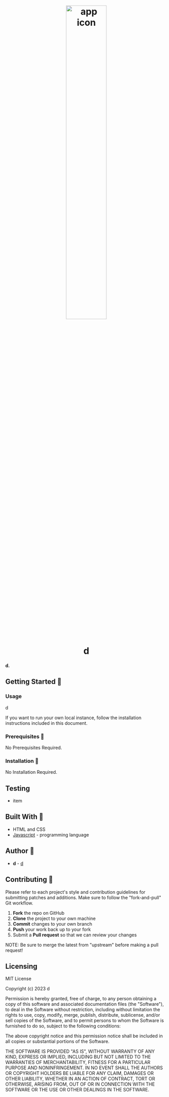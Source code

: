 
<h1 align="center">
<img src="d" alt="app icon" style="width:50%;"/>
</h1>
<h1 align="center">d</h1>

#### d.

## Getting Started 🌱

### Usage
d

If you want to run your own local instance, follow the installation instructions included in this document.


### Prerequisites 📂
No Prerequisites Required.

### Installation 📁
No Installation Required.


## Testing
* item


## Built With 🌱
* HTML and CSS
* [Javascript](https://www.javascript.com/) - programming language




## Author 🔑
* **d** - [d](https://github.com/d)

Contributing 🚀
------------

Please refer to each project's style and contribution guidelines for submitting patches and additions. Make sure to follow the "fork-and-pull" Git workflow.

 1. **Fork** the repo on GitHub
 2. **Clone** the project to your own machine
 3. **Commit** changes to your own branch
 4. **Push** your work back up to your fork
 5. Submit a **Pull request** so that we can review your changes

NOTE: Be sure to merge the latest from "upstream" before making a pull request!

## Licensing

MIT License

Copyright (c) 2023 d

Permission is hereby granted, free of charge, to any person obtaining a copy
of this software and associated documentation files (the "Software"), to deal
in the Software without restriction, including without limitation the rights
to use, copy, modify, merge, publish, distribute, sublicense, and/or sell
copies of the Software, and to permit persons to whom the Software is
furnished to do so, subject to the following conditions:

The above copyright notice and this permission notice shall be included in all
copies or substantial portions of the Software.

THE SOFTWARE IS PROVIDED "AS IS", WITHOUT WARRANTY OF ANY KIND, EXPRESS OR
IMPLIED, INCLUDING BUT NOT LIMITED TO THE WARRANTIES OF MERCHANTABILITY,
FITNESS FOR A PARTICULAR PURPOSE AND NONINFRINGEMENT. IN NO EVENT SHALL THE
AUTHORS OR COPYRIGHT HOLDERS BE LIABLE FOR ANY CLAIM, DAMAGES OR OTHER
LIABILITY, WHETHER IN AN ACTION OF CONTRACT, TORT OR OTHERWISE, ARISING FROM,
OUT OF OR IN CONNECTION WITH THE SOFTWARE OR THE USE OR OTHER DEALINGS IN THE
SOFTWARE.


